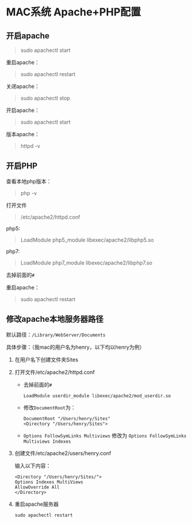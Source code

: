 # MAC系统 Apache+PHP配置

## 开启apache

> sudo apachectl start

重启apache：
> sudo apachectl restart

关闭apache：
> sudo apachectl stop

开启apache：
> sudo apachectl start

版本apache：
> httpd -v

## 开启PHP

查看本地php版本：
> php -v

打开文件
> /etc/apache2/httpd.conf

php5:
> LoadModule php5_module libexec/apache2/libphp5.so

php7:
> LoadModule php7_module libexec/apache2/libphp7.so

去掉前面的`#`

重启apache：
> sudo apachectl restart


## 修改apache本地服务器路径

默认路径：`/Library/WebServer/Documents`

具体步骤：（我mac的用户名为henry，以下均以henry为例）

1. 在用户名下创建文件夹Sites

2. 打开文件/etc/apache2/httpd.conf

    * 去掉前面的`#`
    
        `LoadModule userdir_module libexec/apache2/mod_userdir.so`

    * 修改`DocumentRoot`为：

        ```t
        DocumentRoot "/Users/henry/Sites"
        <Directory "/Users/henry/Sites">
        ```

    * `Options FollowSymLinks Multiviews` 修改为 `Options FollowSymLinks Multiviews Indexes`

3. 创建文件/etc/apache2/users/henry.conf

    输入以下内容：
    
    ```t
    <Directory "/Users/henry/Sites/">
    Options Indexes MultiViews
    AllowOverride All
    </Directory>
    ```

4. 重启apache服务器

    `sudo apachectl restart`



